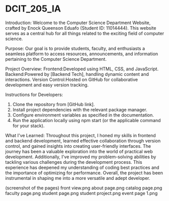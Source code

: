 # DCIT_205_IA
Introduction:
Welcome to the Computer Science Department Website, crafted by Enock Queenson Eduafo (Student ID: 11014444). This website serves as a central hub for all things related to the exciting field of computer science.

Purpose:
Our goal is to provide students, faculty, and enthusiasts a seamless platform to access resources, announcements, and information pertaining to the Computer Science Department.

Project Overview:
Frontend:Developed using HTML, CSS, and JavaScript.
Backend:Powered by [Backend Tech], handling  dynamic content and interactions.
Version Control:Hosted on GitHub for collaborative development and easy version tracking.

Instructions for Developers:
1. Clone the repository from [GitHub link].
2. Install project dependencies with the relevant package manager.
3. Configure environment variables as specified in the documentation.
4. Run the application locally using npm start (or the applicable command for your stack).

What I've Learned:
Throughout this project, I honed my skills in frontend and backend development, learned effective collaboration through version control, and gained insights into creating user-friendly interfaces. The journey has been a valuable exploration into the world of practical web development.
Additionally, I've improved my problem-solving abilities by tackling various challenges during the development process. This experience has deepened my understanding of coding best practices and the importance of optimizing for performance. Overall, the project has been instrumental in shaping me into a more versatile and adept developer.

(screenshot of the pages)
front  view.png
about page.png
catalog page.png
faculty page.png
student page.png
student project.png
event page 1.png
